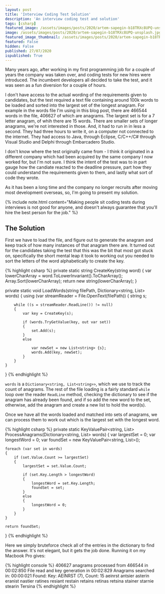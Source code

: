 ```yaml
---
layout: post
title: 'Interview Coding Test Solution'
description: 'An interview coding test and solution'
tags: [csharp]
featured_image: /assets/images/posts/2020/artem-sapegin-b18TRXc8UPQ-unsplash.jpg
image: /assets/images/posts/2020/artem-sapegin-b18TRXc8UPQ-unsplash.jpg
featured_image_thumbnail: /assets/images/posts/2020/artem-sapegin-b18TRXc8UPQ-unsplash.jpg
featured: False
hidden: False
published: 27/07/2020
ispublished: True
---
```

Many years ago, after working in my first programming job for a couple of years the company was taken over, and coding tests for new hires were introduced. The incumbent developers all decided to take the test, and it was seen as a fun diversion for a couple of hours. 

I don't have access to the actual wording of the requirements given to candidates, but the test required a text file containing around 100k words to be loaded and sorted into the largest set of the longest anagram. For example in the words file I'm using in this blog post, there are 466544 words in the file, 406627 of which are anagrams. The largest set is for a 7 letter anagram, of whih there are 15 words. There are smaller sets of longer anagrams, we're not interested in those. And, it had to run in in less a second. They had three hours to write it, on a computer not connected to the internet. They had access to Java, through Eclipse, C/C++/C# through Visual Studio and Delphi through Embarcadero Studio.

I don't know where the test originally came from - I think it originated in a different company which had been acquired by the same company I now worked for, but I'm not sure. I think the intent of the test was to in part gauge how the candiate reacted to the deadline pressure, part how they could understand the requirements given to them, and lastly what sort of code they wrote.

As it has been a long time and the company no longer recruits after moving most development overseas, so, I'm going to present my solution.

{% include note.html content="Making people sit coding tests during interviews is not good for anyone, and doesn't always guarantee that you'll hire the best person for the job." %}

## The Solution

First we have to load the file, and figure out to generate the anagram and keep track of how many instances of that anagram there are. It turned out for the candidates taking the test that this was the bit that most got stuck on, specifically the short mental leap it took to working out you needed to sort the letters of the word alphabetically to create the key.

{% highlight csharp %}
private static string CreateKey(string word)
{
    var lowerCharArray = word.ToLowerInvariant().ToCharArray();
    Array.Sort(lowerCharArray);
    return new string(lowerCharArray);
}

private static void LoadWords(string filePath, Dictionary<string, List<string>> words)
{
    using (var streamReader = File.OpenText(filePath))
    {
        string s;

        while ((s = streamReader.ReadLine()) != null)
        {
            var key = CreateKey(s);

            if (words.TryGetValue(key, out var set))
            {
                set.Add(s);
            }
            else
        
                var newSet = new List<string> {s};
                words.Add(key, newSet);
            }
        }
    }
}
{% endhighlight %}

`words` is a `Dictionary<string, List<string>>`, which we use to track the count of anagrams. The rest of the file loading is a fairly standard `while` loop over the reader `ReadLine` method, checking the dictionary to see if the anagram has already been found, and if so add the new word to the set, otherwise, add the anagram and create a new list to hold the word(s).

Once we have all the words loaded and matched into sets of anagrams, we can process them to work out which is the largest set with the longest word.


{% highlight csharp %}
private static KeyValuePair<string, List<string>> ProcessAnagrams(Dictionary<string, List<string>> words)
{
    var largestSet = 0;
    var longestWord = 0;
    var foundSet = new KeyValuePair<string, List<string>>();

    foreach (var set in words)
    {
        if (set.Value.Count >= largestSet)
        {
            largestSet = set.Value.Count;

            if (set.Key.Length > longestWord)
            {
                longestWord = set.Key.Length;
                foundSet = set;
            }
            else
            {
                longestWord = 0;
            }
        }
    }

    return foundSet;
}
{% endhighlight %}

Here we simply bruteforce check all of the entries in the dictionary to find the answer. It's not elegant, but it gets the job done. Running it on my Macbook Pro gives:

{% highlight console %}
406627 anagrams processed from 466544 in 00:02:850
File read and key generation in 00:02:829
Anagrams searched in: 00:00:021
Found: 
Key: AEINRST (7), Count: 15
aeinrst
antsier
asterin
eranist
nastier
ratines
resiant
restain
retains
retinas
retsina
stainer
starnie
stearin
Tersina
{% endhighlight %}